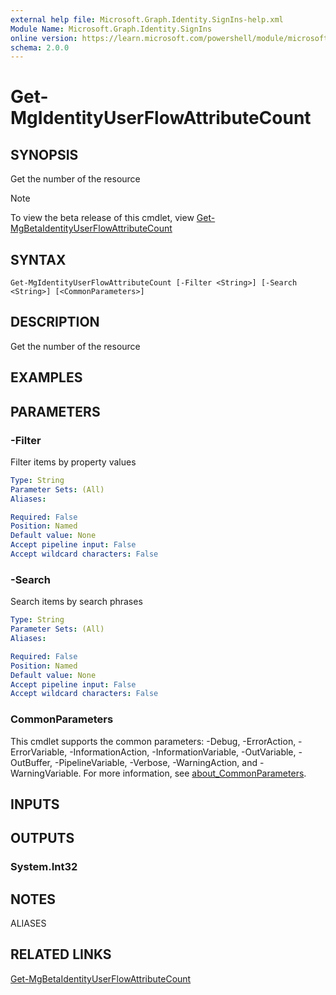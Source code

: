 ```yaml
---
external help file: Microsoft.Graph.Identity.SignIns-help.xml
Module Name: Microsoft.Graph.Identity.SignIns
online version: https://learn.microsoft.com/powershell/module/microsoft.graph.identity.signins/get-mgidentityuserflowattributecount
schema: 2.0.0
---
```


# Get-MgIdentityUserFlowAttributeCount

## SYNOPSIS
Get the number of the resource

> [!NOTE]
> To view the beta release of this cmdlet, view [Get-MgBetaIdentityUserFlowAttributeCount](/powershell/module/Microsoft.Graph.Beta.Identity.SignIns/Get-MgBetaIdentityUserFlowAttributeCount?view=graph-powershell-beta)

## SYNTAX

```
Get-MgIdentityUserFlowAttributeCount [-Filter <String>] [-Search <String>] [<CommonParameters>]
```

## DESCRIPTION
Get the number of the resource

## EXAMPLES

## PARAMETERS

### -Filter
Filter items by property values

```yaml
Type: String
Parameter Sets: (All)
Aliases:

Required: False
Position: Named
Default value: None
Accept pipeline input: False
Accept wildcard characters: False
```

### -Search
Search items by search phrases

```yaml
Type: String
Parameter Sets: (All)
Aliases:

Required: False
Position: Named
Default value: None
Accept pipeline input: False
Accept wildcard characters: False
```

### CommonParameters
This cmdlet supports the common parameters: -Debug, -ErrorAction, -ErrorVariable, -InformationAction, -InformationVariable, -OutVariable, -OutBuffer, -PipelineVariable, -Verbose, -WarningAction, and -WarningVariable. For more information, see [about_CommonParameters](http://go.microsoft.com/fwlink/?LinkID=113216).

## INPUTS

## OUTPUTS

### System.Int32
## NOTES

ALIASES

## RELATED LINKS

[Get-MgBetaIdentityUserFlowAttributeCount](/powershell/module/Microsoft.Graph.Beta.Identity.SignIns/Get-MgBetaIdentityUserFlowAttributeCount?view=graph-powershell-beta)

